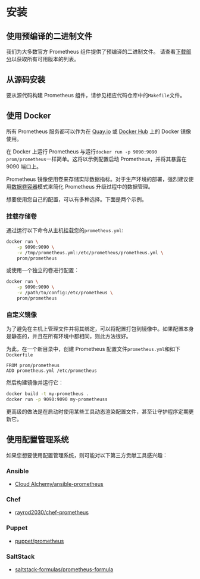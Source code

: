 # 安装

## 使用预编译的二进制文件 <a href="#using-pre-compiled-binaries" id="using-pre-compiled-binaries"></a>

我们为大多数官方 Prometheus 组件提供了预编译的二进制文件。 请查看[下载部分](https://prometheus.io/download)以获取所有可用版本的列表。

## 从源码安装 <a href="#from-source" id="from-source"></a>

要从源代码构建 Prometheus 组件，请参见相应代码仓库中的`Makefile`文件。

## 使用 Docker <a href="#using-docker" id="using-docker"></a>

所有 Prometheus 服务都可以作为在 [Quay.io](https://quay.io/repository/prometheus/prometheus) 或 [Docker Hub](https://hub.docker.com/r/prom/prometheus/) 上的 Docker 镜像使用。

在 Docker 上运行 Prometheus 与运行`docker run -p 9090:9090 prom/prometheus`一样简单。这将以示例配置启动 Prometheus，并将其暴露在 9090 端口上。

Prometheus 镜像使用卷来存储实际数据指标。对于生产环境的部署，强烈建议使用[数据卷容器](https://docs.docker.com/engine/admin/volumes/volumes/)模式来简化 Prometheus 升级过程中的数据管理。

想要使用您自己的配置，可以有多种选择。下面是两个示例。

### 挂载存储卷 <a href="#volumes-bind-mount" id="volumes-bind-mount"></a>

通过运行以下命令从主机挂载您的`prometheus.yml`:

```bash
docker run \
    -p 9090:9090 \
    -v /tmp/prometheus.yml:/etc/prometheus/prometheus.yml \
    prom/prometheus
```

或使用一个独立的卷进行配置：

```bash
docker run \
    -p 9090:9090 \
    -v /path/to/config:/etc/prometheus \
    prom/prometheus
```

### 自定义镜像 <a href="#custom-image" id="custom-image"></a>

为了避免在主机上管理文件并将其绑定，可以将配置打包到镜像中。如果配置本身是静态的，并且在所有环境中都相同，则此方法很好。

为此，在一个新目录中，创建 Prometheus 配置文件`prometheus.yml`和如下 `Dockerfile`

```
FROM prom/prometheus
ADD prometheus.yml /etc/prometheus
```

然后构建镜像并运行它：

```bash
docker build -t my-prometheus .
docker run -p 9090:9090 my-prometheuss
```

更高级的做法是在启动时使用某些工具动态渲染配置文件，甚至让守护程序定期更新它。

## 使用配置管理系统 <a href="#using-configuration-management-systems" id="using-configuration-management-systems"></a>

如果您想要使用配置管理系统，则可能对以下第三方贡献工具感兴趣：

### Ansible

* [Cloud Alchemy/ansible-prometheus](https://github.com/cloudalchemy/ansible-prometheus)

### Chef

* [rayrod2030/chef-prometheus](https://github.com/rayrod2030/chef-prometheus)

### Puppet

* [puppet/prometheus](https://forge.puppet.com/puppet/prometheus)

### SaltStack

* [saltstack-formulas/prometheus-formula](https://github.com/saltstack-formulas/prometheus-formula)
